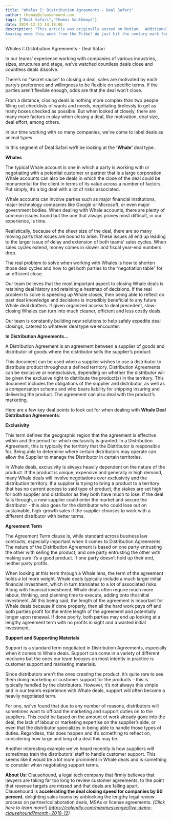 ```yaml
---
title: "Whales I: Distribution Agreements - Deal Safari"
author: thomas@clausehound.com
tags: ["Deal Safari","Thomas Southmayd"]
date: 2019-12-11 14:18:00
description: "This article was originally posted on Medium.  Additional notes added within this Founder's Journey column.
Amazing news this week from the Tribe! We just hit the century mark for the number of emplo..."
---
```


Whales I: Distribution Agreements - Deal Safari

In our teams’ experience working with companies of various industries, sizes, structures and stage, we’ve watched countless deals close and countless deals dissolve.

There’s no “secret sauce” to closing a deal, sales are motivated by each party’s preference and willingness to be flexible on specific terms. If the parties aren’t flexible enough, odds are that the deal won’t close.

From a distance, closing deals is nothing more complex than two people filling out checklists of wants and needs, negotiating tirelessly to get as many boxes checked as possible. But when looked at closely, there are many more factors in play when closing a deal, like motivation, deal size, deal effort, among others.

In our time working with so many companies, we’ve come to label deals as animal types. 

In this segment of Deal Safari we’ll be looking at the **‘Whale’** deal type.

**Whales**

The typical Whale account is one in which a party is working with or negotiating with a potential customer or partner that is a large corporation. Whale accounts can also be deals in which the close of the deal could be monumental for the client in terms of its value across a number of factors. Put simply, it’s a big deal with a lot of risks associated.

Whale accounts can involve parties such as major financial institutions, major technology companies like Google or Microsoft, or even major government bodies. When dealing with Whale accounts, there are plenty of common issues found but the one that always proves most difficult, in our experience, is time.

Realistically, because of the sheer size of the deal, there are so many moving parts that issues are bound to arise. These issues all end up leading to the larger issue of delay and extension of both teams’ sales cycles. When sales cycles extend, money comes in slower and fiscal year-end numbers drop.

The real problem to solve when working with Whales is how to shorten those deal cycles and how to get both parties to the “negotiation table” for an efficient close.

Our team believes that the most important aspect to closing Whale deals is retaining deal history and retaining a heatmap of decisions. If the real problem to solve is speeding up Whale closes, then being able to reflect on past deal knowledge and decisions is incredibly beneficial to any future Whale deal drafters. If given organized access to deal precedent, slow-closing Whales can turn into much cleaner, efficient and less costly deals.

Our team is constantly building new solutions to help safely expedite deal closings, catered to whatever deal type we encounter.

**In Distribution Agreements...**

A Distribution Agreement is an agreement between a supplier of goods and distributor of goods where the distributor sells the supplier’s product.

This document can be used when a supplier wishes to use a distributor to distribute product throughout a defined territory. Distribution Agreements can be exclusive or nonexclusive, depending on whether the distributor will be given the exclusive right to distribute the product(s) in the territory. This document includes the obligations of the supplier and distributor, as well as a compensation scheme and who bears liability for shipping insuring and delivering the product. The agreement can also deal with the product’s marketing.

Here are a few key deal points to look out for when dealing with **Whale Deal Distribution Agreements**:

**Exclusivity**

This term defines the geographic region that the agreement is effective within and the period for which exclusivity is granted. In a Distribution Agreement, this is typically the territory that the Distributor is responsible for. Being able to determine where certain distributors may operate can allow the Supplier to manage the Distributor in certain territories.

In Whale deals, exclusivity is always heavily dependent on the nature of the product. If the product is unique, expensive and generally in high demand, many Whale deals will involve negotiations over exclusivity and the distribution territory. If a supplier is trying to bring a product to a territory that has no current access to said type of product, the stakes are set high for both supplier and distributor as they both have much to lose. If the deal falls through, a new supplier could enter the market and secure the distributor - this also goes for the distributor who could lose out on sustainable, high-growth sales if the supplier chooses to work with a different distributor with better terms.

**Agreement Term**

The Agreement Term clause is, while standard across business law contracts, especially important when it comes to Distribution Agreements. The nature of the Distribution Agreement is based on one party entrusting the other with selling the product, and one party entrusting the other with making sure it’s a good product. If one party doesn’t hold up their end, neither party profits.

When looking at this term through a Whale lens, the term of the agreement holds a lot more weight. Whale deals typically include a much larger initial financial investment, which in turn translates to a lot of associated risks. Along with financial investment, Whale deals often require much more labour, thinking, and planning time to execute, adding onto the initial investment. All this being said, the length of the agreement is important for Whale deals because if done properly, then all the hard work pays off and both parties profit for the entire length of the agreement and potentially longer upon renewal. If done poorly, both parties may end up looking at a lengthy agreement term with no profits in sight and a wasted initial investment.

**Support and Supporting Materials**

Support is a standard term negotiated in Distribution Agreements, especially when it comes to Whale deals. Support can come in a variety of different mediums but the ones our team focuses on most intently in practice is customer support and marketing materials. 

Since distributors aren’t the ones creating the product, it’s quite rare to see them doing marketing or customer support for the products - this is typically handled by the distributors. However, it’s not always this simple and in our team’s experience with Whale deals, support will often become a heavily negotiated term.

For one, we’ve found that due to any number of reasons, distributors will sometimes want to offload the marketing and support duties on to the suppliers. This could be based on the amount of work already gone into the deal, the lack of labour or marketing expertise on the supplier’s side, or even that the distributor specializes in being able to handle those types of duties. Regardless, this does happen and it’s something to reflect on, considering how large and long of a deal this may be.

Another interesting example we’ve heard recently is how suppliers will sometimes train the distributors’ staff to handle customer support. This seems like it would be a lot more prominent in Whale deals and is something to consider when negotiating support terms.


**About Us**: Clausehound, a legal tech company that firmly believes that lawyers are taking far too long to review customer agreements, to the point that revenue targets are missed and that deals are falling apart. Clausehound is **accelerating the deal closing speed for companies by 90 percent**, delighting sales teams by unblocking the lengthy legal review process on partner/collaboration deals, MSAs or license agreements. *[Click here to learn more!] (https://calendly.com/maxmessenger/live-demo-clausehound?month=2019-12)*

